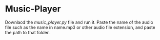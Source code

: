 # Music-Player

Downlaod the *music_player.py* file and run it. Paste the name of the audio file such as the name in name.mp3 or other audio file extension, and paste the path to that folder. 
